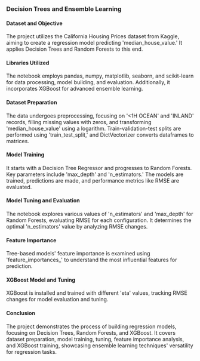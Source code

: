 ### Decision Trees and Ensemble Learning

#### Dataset and Objective
The project utilizes the California Housing Prices dataset from Kaggle, aiming to create a regression model predicting 'median_house_value.' It applies Decision Trees and Random Forests to this end.

#### Libraries Utilized
The notebook employs pandas, numpy, matplotlib, seaborn, and scikit-learn for data processing, model building, and evaluation. Additionally, it incorporates XGBoost for advanced ensemble learning.

#### Dataset Preparation
The data undergoes preprocessing, focusing on '<1H OCEAN' and 'INLAND' records, filling missing values with zeros, and transforming 'median_house_value' using a logarithm. Train-validation-test splits are performed using 'train_test_split,' and DictVectorizer converts dataframes to matrices.

#### Model Training
It starts with a Decision Tree Regressor and progresses to Random Forests. Key parameters include 'max_depth' and 'n_estimators.' The models are trained, predictions are made, and performance metrics like RMSE are evaluated.

#### Model Tuning and Evaluation
The notebook explores various values of 'n_estimators' and 'max_depth' for Random Forests, evaluating RMSE for each configuration. It determines the optimal 'n_estimators' value by analyzing RMSE changes.

#### Feature Importance
Tree-based models' feature importance is examined using 'feature_importances_' to understand the most influential features for prediction.

#### XGBoost Model and Tuning
XGBoost is installed and trained with different 'eta' values, tracking RMSE changes for model evaluation and tuning.

#### Conclusion
The project demonstrates the process of building regression models, focusing on Decision Trees, Random Forests, and XGBoost. It covers dataset preparation, model training, tuning, feature importance analysis, and XGBoost training, showcasing ensemble learning techniques' versatility for regression tasks.
